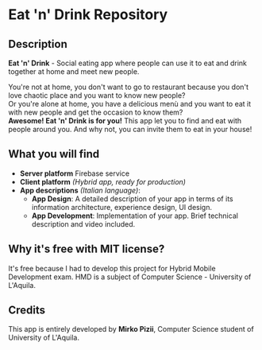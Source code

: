 # Eat 'n' Drink Repository

## Description
**Eat 'n' Drink** - Social eating app where people can use it to eat and drink together at home and meet new people.

You're not at home, you don't want to go to restaurant because you don't love chaotic place and you want to know new people?  
Or you're alone at home, you have a delicious menù and you want to eat it with new people and get the occasion to know them?  
**Awesome! Eat 'n' Drink is for you!** This app let you to find and eat with people around you. And why not, you can invite them to eat in your house!

## What you will find
 * **Server platform** Firebase service
 * **Client platform** *(Hybrid app, ready for production)*
 * **App descriptions** *(Italian language)*:
   * **App Design**: A detailed description of your app in terms of its information architecture, experience design, UI design.
   * **App Development**: Implementation of your app. Brief technical description and video included.
   
## Why it's free with MIT license?
It's free because I had to develop this project for Hybrid Mobile Development exam. HMD is a subject of Computer Science - University of L'Aquila.

## Credits
This app is entirely developed by **Mirko Pizii**, Computer Science student of University of L'Aquila.
